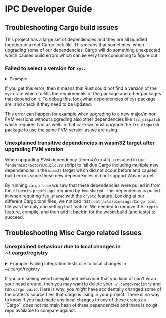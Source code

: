 # IPC Developer Guide

## Troubleshooting Cargo build issues

This project has a large set of dependencies and they are all bundled together in a root Cargo.lock file. This means that sometimes, when upgrading some of our dependencies, Cargo will do something unexpected which causes build errors which can be very time consuming to figure out.

### Failed to select a version for `xyz`.

<details>
<summary>Example</summary>

```
error: failed to select a version for `fvm_sdk`.
    ... required by package `frc42_dispatch v5.0.0`
    ... which satisfies dependency `frc42_dispatch = "^5.0.0"` of package `fil_actor_account v12.0.0 (/home/fridrik/workspace4/builtin-actors/actors/account)`
    ... which satisfies path dependency `fil_actor_account` (locked to 12.0.0) of package `fil_actor_miner v12.0.0 (/home/fridrik/workspace4/builtin-actors/actors/miner)`
    ... which satisfies path dependency `fil_actor_miner` (locked to 12.0.0) of package `fil_actors_integration_tests v1.0.0 (/home/fridrik/workspace4/builtin-actors/integration_tests)`
    ... which satisfies path dependency `fil_actors_integration_tests` (locked to 1.0.0) of package `test_vm v12.0.0 (/home/fridrik/workspace4/builtin-actors/test_vm)`
versions that meet the requirements `~4.0` are: 4.0.0

all possible versions conflict with previously selected packages.

  previously selected package `fvm_sdk v4.1.1`
    ... which satisfies dependency `fvm_sdk = "^4.1.0"` (locked to 4.1.1) of package `fil_actors_runtime v12.0.0 (/home/fridrik/workspace4/builtin-actors/runtime)`
    ... which satisfies path dependency `fil_actors_runtime` (locked to 12.0.0) of package `fil_actor_account v12.0.0 (/home/fridrik/workspace4/builtin-actors/actors/account)`
    ... which satisfies path dependency `fil_actor_account` (locked to 12.0.0) of package `fil_actor_miner v12.0.0 (/home/fridrik/workspace4/builtin-actors/actors/miner)`
    ... which satisfies path dependency `fil_actor_miner` (locked to 12.0.0) of package `fil_actors_integration_tests v1.0.0 (/home/fridrik/workspace4/builtin-actors/integration_tests)`
    ... which satisfies path dependency `fil_actors_integration_tests` (locked to 1.0.0) of package `test_vm v12.0.0 (/home/fridrik/workspace4/builtin-actors/test_vm)`
```
</details>

If you get this error, then it means that Rust could not find a version of the `xyz` crate which fulfills the requirements of the package and other packages that depend on it. To debug this, look what dependencies of `xyz` package are, and check if they need to be updated.

This error can happen for example when upgrading to a new major/minor FVM versions without upgrading also other dependencies like `frc_dispatch` which requires fvm as well. In that case we must upgrade the `frc_dispatch` package to use the same FVM version as we are using.


### Unexplained transitive dependencies in wasm32 target after upgrading FVM version

When upgrading FVM dependency (from 4.0 to 4.1) it resulted in our `fendermint/actors/build.rs` script to fail due Cargo including multiple new dependencies in the `wasm32` target which did not occur before and caused build errors since these new dependencies did not support Wasm target.

By running `cargo tree` we saw that these dependencies were pulled in from the `filecoin-proofs-api` required by `fvm_shared`. This dependency is pulled in when requiring `fvm_shared` with the `crypto` feature. Looking at our different Cargo.toml files, we noticed that `contracts/bindings/Cargo.toml` file was the only one setting that feature. We needed to remove the `crypto` feature, compile, and then add it back in for the wasm build (and tests) to succeed.

## Troubleshooting Misc Cargo related issues

### Unexplained behaviour due to local changes in ~/.cargo/registry

<details>
<summary>Example: Failing integration tests due to local changes in  ~/.cargo/registry</summary>

```
Taken from: https://filecoinproject.slack.com/archives/C04JR5R1UL8/p1706886901218709

Ok, here todays learning for me... I have been debugging for a good while today why my local smoke-test integration test was failing.
I thought this was related to me upgrading the different cargo make scripts for the stuff I am doing to enable tracing but couldn't figure it out. I thought this was also due to me upgrading my docker installation as I get the error also on main branch, so I tested this on my mac instead of local linux workstation and it worked there, hmm what could be going on?

So I had tried cargo clean, removing all docker images/containers but nothing worked. So I used the debugger and found out I HAD ACCIDENTALLY changed one line in the  .cargo/registry/src/index.crates.io-6f17d22bba15001f/ethers-providers-2.0.11/src/rpc/provider.rs , I don't know how or when that happened, its a mystery but my guess accidental paste in my editor, but who knows..

If something like this happen again, I will make sure to try to remove .cargo/registry altogether to make sure there are no local changes.
If someone knows if its possible to check if there are any local changes in the .cargo/registry I would be interested to know, but as far as I know there is no way to do that
```
</details>

If you are seeing weird unexplained behaviour that you kind of can't wrap your head around, then you may want to delete your `~/.cargo/registry` and run `cargo build`. Here is why, you _might_ have accidentally changed some of the crates's source files that cargo is using in your project. There is no way to know if you had made any local changes to any of these crates as `Cargo`` does not maintain hash of these dependencies and there is no git repo available to compare against.

